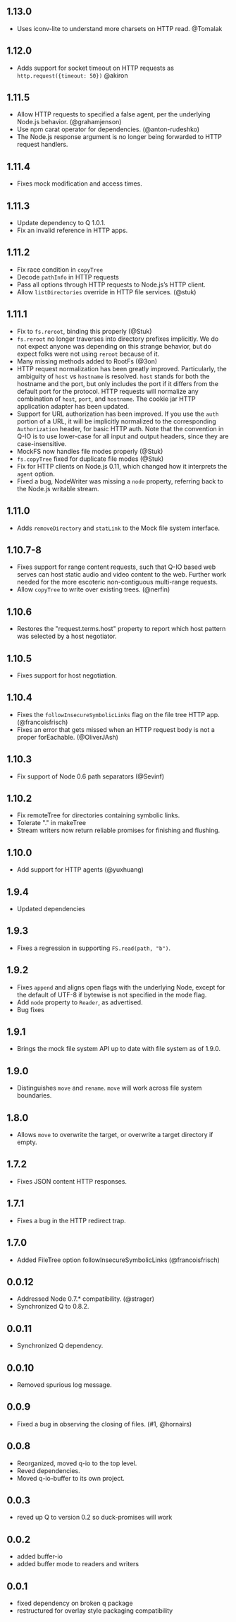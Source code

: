
## 1.13.0

 - Uses iconv-lite to understand more charsets on HTTP read. @Tomalak

## 1.12.0

 - Adds support for socket timeout on HTTP requests as `http.request({timeout:
   50})` @akiron

## 1.11.5

 - Allow HTTP requests to specified a false agent, per the underlying Node.js
   behavior. (@grahamjenson)
 - Use npm carat operator for dependencies. (@anton-rudeshko)
 - The Node.js response argument is no longer being forwarded to HTTP request
   handlers.

## 1.11.4

 - Fixes mock modification and access times.

## 1.11.3

 - Update dependency to Q 1.0.1.
 - Fix an invalid reference in HTTP apps.

## 1.11.2

 - Fix race condition in `copyTree`
 - Decode `pathInfo` in HTTP requests
 - Pass all options through HTTP requests to Node.js’s HTTP client.
 - Allow `listDirectories` override in HTTP file services. (@stuk)

## 1.11.1

 - Fix to `fs.reroot`, binding this properly (@Stuk)
 - `fs.reroot` no longer traverses into directory prefixes implicitly.
   We do not expect anyone was depending on this strange behavior,
   but do expect folks were not using `reroot` because of it.
 - Many missing methods added to RootFs (@3on)
 - HTTP request normalization has been greatly improved.
   Particularly, the ambiguity of `host` vs `hostname` is resolved.
   `host` stands for both the hostname and the port, but only includes the port
   if it differs from the default port for the protocol.
   HTTP requests will normalize any combination of `host`, `port`, and
   `hostname`.
   The cookie jar HTTP application adapter has been updated.
 - Support for URL authorization has been improved. If you use the `auth`
   portion of a URL, it will be implicitly normalized to the corresponding
   `Authorization` header, for basic HTTP auth.
   Note that the convention in Q-IO is to use lower-case for all input and
   output headers, since they are case-insensitive.
 - MockFS now handles file modes properly (@Stuk)
 - `fs.copyTree` fixed for duplicate file modes (@Stuk)
 - Fix for HTTP clients on Node.js 0.11, which changed how it interprets the
   `agent` option.
 - Fixed a bug, NodeWriter was missing a `node` property, referring back to the
   Node.js writable stream.

## 1.11.0

 - Adds `removeDirectory` and `statLink` to the Mock file system interface.

## 1.10.7-8

 - Fixes support for range content requests, such that Q-IO based web serves can
   host static audio and video content to the web. Further work needed for the
   more escoteric non-contiguous multi-range requests.
 - Allow `copyTree` to write over existing trees. (@nerfin)

## 1.10.6

 - Restores the "request.terms.host" property to report which host pattern was
   selected by a host negotiator.

## 1.10.5

 - Fixes support for host negotiation.

## 1.10.4

 - Fixes the `followInsecureSymbolicLinks` flag on the file tree HTTP
   app. (@francoisfrisch)
 - Fixes an error that gets missed when an HTTP request body is not
   a proper forEachable. (@OliverJAsh)

## 1.10.3

 - Fix support of Node 0.6 path separators (@Sevinf)

## 1.10.2

 - Fix remoteTree for directories containing symbolic links.
 - Tolerate "." in makeTree
 - Stream writers now return reliable promises for finishing and flushing.

## 1.10.0

 - Add support for HTTP agents (@yuxhuang)

## 1.9.4

 - Updated dependencies

## 1.9.3

 - Fixes a regression in supporting `FS.read(path, "b")`.

## 1.9.2

 - Fixes `append` and aligns open flags with the underlying Node, except for
   the default of UTF-8 if bytewise is not specified in the mode flag.
 - Add `node` property to `Reader`, as advertised.
 - Bug fixes

## 1.9.1

 - Brings the mock file system API up to date with file system as of 1.9.0.

## 1.9.0

 - Distinguishes `move` and `rename`.  `move` will work across file system
   boundaries.

## 1.8.0

 - Allows `move` to overwrite the target, or overwrite a target directory if
   empty.

## 1.7.2

 - Fixes JSON content HTTP responses.

## 1.7.1

 - Fixes a bug in the HTTP redirect trap.

## 1.7.0

 - Added FileTree option followInsecureSymbolicLinks (@francoisfrisch)

## 0.0.12

 - Addressed Node 0.7.* compatibility. (@strager)
 - Synchronized Q to 0.8.2.

## 0.0.11

 - Synchronized Q dependency.

## 0.0.10

 - Removed spurious log message.

## 0.0.9

 - Fixed a bug in observing the closing of files. (#1, @hornairs)

## 0.0.8

 - Reorganized, moved q-io to the top level.
 - Reved dependencies.
 - Moved q-io-buffer to its own project.

## 0.0.3

 - reved up Q to version 0.2 so duck-promises will work

## 0.0.2

 - added buffer-io
 - added buffer mode to readers and writers

## 0.0.1

 - fixed dependency on broken q package
 - restructured for overlay style packaging compatibility

